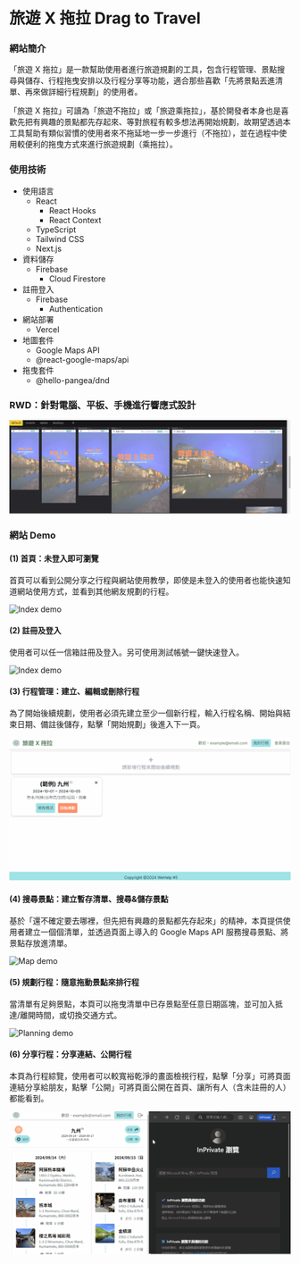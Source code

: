 # 旅遊 X 拖拉 Drag to Travel

### 網站簡介
「旅遊 X 拖拉」是一款幫助使用者進行旅遊規劃的工具，包含行程管理、景點搜尋與儲存、行程拖曳安排以及行程分享等功能，適合那些喜歡「先將景點丟進清單、再來做詳細行程規劃」的使用者。

「旅遊 X 拖拉」可讀為「旅遊不拖拉」或「旅遊乘拖拉」，基於開發者本身也是喜歡先把有興趣的景點都先存起來、等對旅程有較多想法再開始規劃，故期望透過本工具幫助有類似習慣的使用者來不拖延地一步一步進行（不拖拉），並在過程中使用較便利的拖曳方式來進行旅遊規劃（乘拖拉）。

### 使用技術

- 使用語言
    - React
        - React Hooks
        - React Context
    - TypeScript
    - Tailwind CSS
    - Next.js
- 資料儲存
    - Firebase
        - Cloud Firestore
- 註冊登入
    - Firebase
        - Authentication
- 網站部署
    - Vercel 
- 地圖套件
    - Google Maps API 
    - @react-google-maps/api
- 拖曳套件 
    - @hello-pangea/dnd

### RWD：針對電腦、平板、手機進行響應式設計

![RWD demo](./public/images/RWD-demo.gif)

### 網站 Demo

#### (1) 首頁：未登入即可瀏覽
首頁可以看到公開分享之行程與網站使用教學，即使是未登入的使用者也能快速知道網站使用方式，並看到其他網友規劃的行程。

![Index demo](./public/images/Readme-demo-1.gif)

#### (2) 註冊及登入
使用者可以任一信箱註冊及登入。另可使用測試帳號一鍵快速登入。

![Index demo](./public/images/Readme-demo-2.gif)

#### (3) 行程管理：建立、編輯或刪除行程
為了開始後續規劃，使用者必須先建立至少一個新行程，輸入行程名稱、開始與結束日期、備註後儲存，點擊「開始規劃」後進入下一頁。

![Trips demo](./public/images/index-instruction-1.gif)

#### (4) 搜尋景點：建立暫存清單、搜尋&儲存景點
基於「還不確定要去哪裡，但先把有興趣的景點都先存起來」的精神，本頁提供使用者建立一個個清單，並透過頁面上導入的 Google Maps API 服務搜尋景點、將景點存放進清單。

![Map demo](./public/images/index-instruction-2.gif)

#### (5) 規劃行程：隨意拖動景點來排行程
當清單有足夠景點，本頁可以拖曳清單中已存景點至任意日期區塊，並可加入抵達/離開時間，或切換交通方式。

![Planning demo](./public/images/index-instruction-3.gif)

#### (6) 分享行程：分享連結、公開行程
本頁為行程綜覽，使用者可以較寬裕乾淨的畫面檢視行程，點擊「分享」可將頁面連結分享給朋友，點擊「公開」可將頁面公開在首頁、讓所有人（含未註冊的人）都能看到。

![Sharing demo](./public/images/index-instruction-4.gif)
